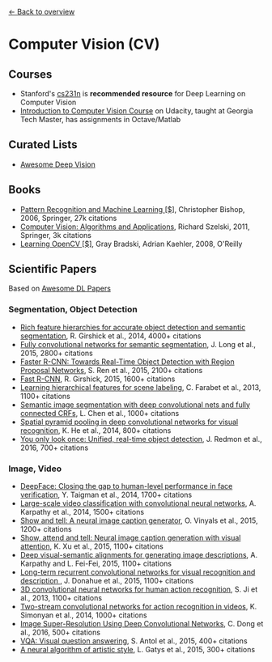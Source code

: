 [← Back to overview](../README.md)

# Computer Vision (CV)

## Courses
* Stanford's [cs231n](http://cs231n.stanford.edu/) is **recommended resource** for Deep Learning on Computer Vision
* [Introduction to Computer Vision Course](https://classroom.udacity.com/courses/ud810) on Udacity, taught at Georgia Tech Master, has assignments in Octave/Matlab

## Curated Lists
* [Awesome Deep Vision](https://github.com/kjw0612/awesome-deep-vision)

## Books
  * [Pattern Recognition and Machine Learning [$]](http://www.springer.com/in/book/9780387310732), Christopher Bishop, 2006, Springer, 27k citations
  * [Computer Vision: Algorithms and Applications](http://szeliski.org/Book), Richard Szelski, 2011, Springer, 3k citations
  * [Learning OpenCV [$]](http://shop.oreilly.com/product/9780596516130.do), Gray Bradski, Adrian Kaehler, 2008, O'Reilly

## Scientific Papers
Based on [Awesome DL Papers](https://github.com/terryum/awesome-deep-learning-papers)

### Segmentation, Object Detection
- [Rich feature hierarchies for accurate object detection and semantic segmentation](http://www.cv-foundation.org/openaccess/content_cvpr_2014/papers/Girshick_Rich_Feature_Hierarchies_2014_CVPR_paper.pdf), R. Girshick et al., 2014, 4000+ citations
- [Fully convolutional networks for semantic segmentation](http://www.cv-foundation.org/openaccess/content_cvpr_2015/papers/Long_Fully_Convolutional_Networks_2015_CVPR_paper.pdf), J. Long et al., 2015, 2800+ citations
- [Faster R-CNN: Towards Real-Time Object Detection with Region Proposal Networks](http://papers.nips.cc/paper/5638-faster-r-cnn-towards-real-time-object-detection-with-region-proposal-networks.pdf), S. Ren et al., 2015, 2100+ citations
- [Fast R-CNN](http://www.cv-foundation.org/openaccess/content_iccv_2015/papers/Girshick_Fast_R-CNN_ICCV_2015_paper.pdf), R. Girshick, 2015, 1600+ citations
- [Learning hierarchical features for scene labeling](https://hal-enpc.archives-ouvertes.fr/docs/00/74/20/77/PDF/farabet-pami-13.pdf), C. Farabet et al., 2013, 1100+ citations
- [Semantic image segmentation with deep convolutional nets and fully connected CRFs](https://arxiv.org/pdf/1412.7062), L. Chen et al., 1000+ citations
- [Spatial pyramid pooling in deep convolutional networks for visual recognition](http://arxiv.org/pdf/1406.4729), K. He et al., 2014, 800+ citations
- [You only look once: Unified, real-time object detection](http://www.cv-foundation.org/openaccess/content_cvpr_2016/papers/Redmon_You_Only_Look_CVPR_2016_paper.pdf), J. Redmon et al., 2016, 700+ citations

### Image, Video
- [DeepFace: Closing the gap to human-level performance in face verification](http://www.cv-foundation.org/openaccess/content_cvpr_2014/papers/Taigman_DeepFace_Closing_the_2014_CVPR_paper.pdf), Y. Taigman et al., 2014, 1700+ citations
- [Large-scale video classification with convolutional neural networks](http://vision.stanford.edu/pdf/karpathy14.pdf), A. Karpathy et al., 2014, 1500+ citations
- [Show and tell: A neural image caption generator](http://www.cv-foundation.org/openaccess/content_cvpr_2015/papers/Vinyals_Show_and_Tell_2015_CVPR_paper.pdf), O. Vinyals et al., 2015, 1200+ citations
- [Show, attend and tell: Neural image caption generation with visual attention](http://arxiv.org/pdf/1502.03044), K. Xu et al., 2015, 1100+ citations
- [Deep visual-semantic alignments for generating image descriptions](http://www.cv-foundation.org/openaccess/content_cvpr_2015/papers/Karpathy_Deep_Visual-Semantic_Alignments_2015_CVPR_paper.pdf), A. Karpathy and L. Fei-Fei, 2015, 1100+ citations
- [Long-term recurrent convolutional networks for visual recognition and description ](http://www.cv-foundation.org/openaccess/content_cvpr_2015/papers/Donahue_Long-Term_Recurrent_Convolutional_2015_CVPR_paper.pdf), J. Donahue et al., 2015, 1100+ citations
- [3D convolutional neural networks for human action recognition](http://machinelearning.wustl.edu/mlpapers/paper_files/icml2010_JiXYY10.pdf), S. Ji et al., 2013, 1100+ citations
- [Two-stream convolutional networks for action recognition in videos](http://papers.nips.cc/paper/5353-two-stream-convolutional-networks-for-action-recognition-in-videos.pdf), K. Simonyan et al., 2014, 1000+ citations
- [Image Super-Resolution Using Deep Convolutional Networks](https://arxiv.org/pdf/1501.00092v3.pdf), C. Dong et al., 2016, 500+ citations
- [VQA: Visual question answering](http://www.cv-foundation.org/openaccess/content_iccv_2015/papers/Antol_VQA_Visual_Question_ICCV_2015_paper.pdf), S. Antol et al., 2015, 400+ citations
- [A neural algorithm of artistic style](https://arxiv.org/pdf/1508.06576), L. Gatys et al., 2015, 300+ citations
